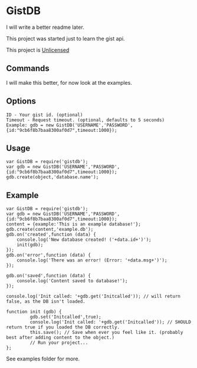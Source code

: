 GistDB
======

I will write a better readme later.

This project was started just to learn the gist api.

This project is [Unlicensed](http://unlicense.org/ "Title")

Commands
--------
I will make this better, for now look at the examples.

Options
------
    ID - Your gist id. (optional)
    Timeout - Request timeout. (optional, defaults to 5 seconds)
    Example: gdb = new GistDB('USERNAME','PASSWORD',{id:"9cb6f8b7baa8300af0d7",timeout:1000});

Usage
-------
    var GistDB = require('gistdb');
    var gdb = new GistDB('USERNAME','PASSWORD',{id:"9cb6f8b7baa8300af0d7",timeout:1000});
    gdb.create(object,'database.name');

Example
-------
    var GistDB = require('gistdb');
    var gdb = new GistDB('USERNAME','PASSWORD',{id:"9cb6f8b7baa8300af0d7",timeout:1000});
    content = {example:'This is an example database!'};
    gdb.create(content,'example.db');
    gdb.on('created',function (data) {
        console.log('New database created! ('+data.id+')');
        init(gdb);
    });
    gdb.on('error',function (data) {
        console.log('There was an error! (Error: '+data.msg+')');
    });
    
    gdb.on('saved',function (data) {
        console.log('Content saved to database!');
    });
    
    console.log('Init called: '+gdb.get('Initcalled')); // will return false, as the DB isn't loaded.
    
    function init (gdb) {
             gdb.set('Initcalled',true);
             console.log('Init called: '+gdb.get('Initcalled')); // SHOULD return true if you loaded the DB correctly.
             this.save(); // Save when ever you feel like it. (probably best after adding content to the object.)
             // Run your project...
    };

See examples folder for more.